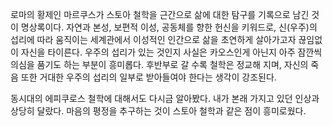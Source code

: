 로마의 황제인 마르쿠스가 스토아 철학을 근간으로 삶에 대한 탐구를 기록으로 남긴 것이 명상록이다.
자연과 본성, 보편적 이성, 공동체를 향한 헌신을 키워드로, 신(우주)의 섭리에 따라 움직이는 세계관에서 이성적인 인간으로 삶을 초연하게 살아가고자 끊임없이 자신을 타이른다.
우주의 섭리가 있는 것인지 사실은 카오스인게 아닌지 아주 잠깐씩 의심을 품기도 하는 부분이 흥미롭다.
후반부로 갈 수록 철학은 정교해 지며, 자신의 죽음 또한 거대한 우주의 섭리의 일부로 받아들여야 한다는 생각이 강조된다.

동시대의 에피쿠로스 철학에 대해서도 다시금 알아봤다. 내가 본래 가지고 있던 인상과 상당히 달랐다. 
마음의 평정을 추구하는 것이 스토아 철학과 같은 점이 흥미로웠다.
